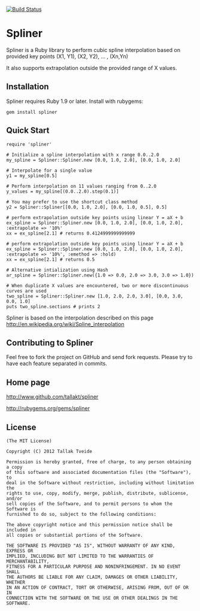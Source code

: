 [![Build Status](https://secure.travis-ci.org/tallakt/spliner.png?branch=master)](http://travis-ci.org/tallakt/spliner)

Spliner
=======

Spliner is a Ruby library to perform cubic spline interpolation
based on provided key points (X1, Y1), (X2, Y2), ... , (Xn,Yn)

It also supports extrapolation outside the provided range of X
values.

Installation
------------

Spliner requires Ruby 1.9 or later. Install with rubygems:

    gem install spliner

Quick Start
-----------

    require 'spliner'

    # Initialize a spline interpolation with x range 0.0..2.0
    my_spline = Spliner::Spliner.new [0.0, 1.0, 2.0], [0.0, 1.0, 2.0]

    # Interpolate for a single value
    y1 = my_spline[0.5]

    # Perform interpolation on 11 values ranging from 0..2.0
    y_values = my_spline[(0.0..2.0).step(0.1)]

    # You may prefer to use the shortcut class method
    y2 = Spliner::Spliner[[0.0, 1.0, 2.0], [0.0, 1.0, 0.5], 0.5]

    # perform extrapolation outside key points using linear Y = aX + b
    ex_spline = Spliner::Spliner.new [0.0, 1.0, 2.0], [0.0, 1.0, 2.0], :extrapolate => '10%'
    xx = ex_spline[2.1] # returns 0.4124999999999999

    # perform extrapolation outside key points using linear Y = aX + b
    ex_spline = Spliner::Spliner.new [0.0, 1.0, 2.0], [0.0, 1.0, 2.0], :extrapolate => '10%', :emethod => :hold)
    xx = ex_spline[2.1] # returns 0.5

    # Alternative intialization using Hash
    ar_spline = Spliner::Spliner.new({1.0 => 0.0, 2.0 => 3.0, 3.0 => 1.0})

    # When duplicate X values are encountered, two or more discontinuous curves are used
    two_spline = Spliner::Spliner.new [1.0, 2.0, 2.0, 3.0], [0.0, 3.0, 0.0, 1.0]
    puts two_spline.sections # prints 2
    

Spliner is based on the interpolation described on this page
http://en.wikipedia.org/wiki/Spline_interpolation
 

Contributing to Spliner
--------------------------

Feel free to fork the project on GitHub and send fork requests. Please 
try to have each feature separated in commits.


Home page
---------

http://www.github.com/tallakt/spliner

http://rubygems.org/gems/spliner

License
-------

    (The MIT License)

    Copyright (C) 2012 Tallak Tveide

    Permission is hereby granted, free of charge, to any person obtaining a copy
    of this software and associated documentation files (the "Software"), to
    deal in the Software without restriction, including without limitation the
    rights to use, copy, modify, merge, publish, distribute, sublicense, and/or
    sell copies of the Software, and to permit persons to whom the Software is
    furnished to do so, subject to the following conditions:

    The above copyright notice and this permission notice shall be included in
    all copies or substantial portions of the Software.

    THE SOFTWARE IS PROVIDED "AS IS", WITHOUT WARRANTY OF ANY KIND, EXPRESS OR
    IMPLIED, INCLUDING BUT NOT LIMITED TO THE WARRANTIES OF MERCHANTABILITY,
    FITNESS FOR A PARTICULAR PURPOSE AND NONINFRINGEMENT. IN NO EVENT SHALL
    THE AUTHORS BE LIABLE FOR ANY CLAIM, DAMAGES OR OTHER LIABILITY, WHETHER
    IN AN ACTION OF CONTRACT, TORT OR OTHERWISE, ARISING FROM, OUT OF OR IN
    CONNECTION WITH THE SOFTWARE OR THE USE OR OTHER DEALINGS IN THE SOFTWARE.



